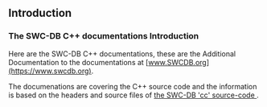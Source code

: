 

## Introduction


### The SWC-DB C++ documentations Introduction
Here are the SWC-DB C++ documentations, these are the Additional Documentation to the documentations at [www.SWCDB.org](https://www.swcdb.org).

The documenations are covering the C++ source code and the information is based on the headers and source files of [the SWC-DB 'cc' source-code ](https://github.com/kashirin-alex/swc-db/tree/master/src/cc).




